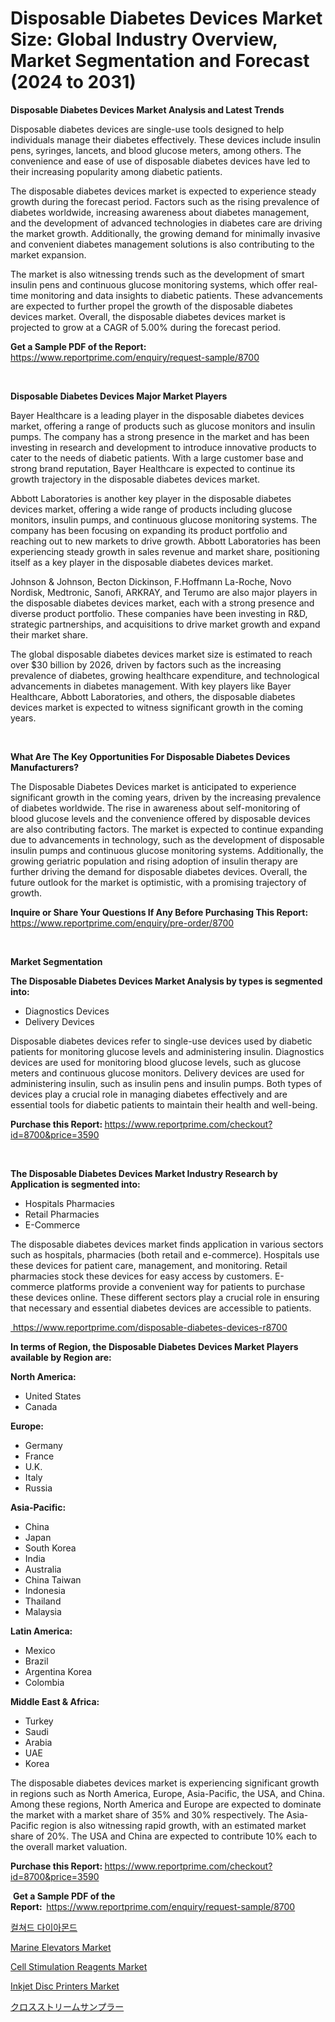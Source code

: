 <p><h1>Disposable Diabetes Devices Market Size: Global Industry Overview, Market Segmentation and Forecast (2024 to 2031)</h1></p><p><strong>Disposable Diabetes Devices Market Analysis and Latest Trends</strong></p>
<p><p>Disposable diabetes devices are single-use tools designed to help individuals manage their diabetes effectively. These devices include insulin pens, syringes, lancets, and blood glucose meters, among others. The convenience and ease of use of disposable diabetes devices have led to their increasing popularity among diabetic patients.</p><p>The disposable diabetes devices market is expected to experience steady growth during the forecast period. Factors such as the rising prevalence of diabetes worldwide, increasing awareness about diabetes management, and the development of advanced technologies in diabetes care are driving the market growth. Additionally, the growing demand for minimally invasive and convenient diabetes management solutions is also contributing to the market expansion.</p><p>The market is also witnessing trends such as the development of smart insulin pens and continuous glucose monitoring systems, which offer real-time monitoring and data insights to diabetic patients. These advancements are expected to further propel the growth of the disposable diabetes devices market. Overall, the disposable diabetes devices market is projected to grow at a CAGR of 5.00% during the forecast period.</p></p>
<p><strong>Get a Sample PDF of the Report:&nbsp;</strong> <a href="https://www.reportprime.com/enquiry/request-sample/8700">https://www.reportprime.com/enquiry/request-sample/8700</a></p>
<p>&nbsp;</p>
<p><strong>Disposable Diabetes Devices Major Market Players</strong></p>
<p><p>Bayer Healthcare is a leading player in the disposable diabetes devices market, offering a range of products such as glucose monitors and insulin pumps. The company has a strong presence in the market and has been investing in research and development to introduce innovative products to cater to the needs of diabetic patients. With a large customer base and strong brand reputation, Bayer Healthcare is expected to continue its growth trajectory in the disposable diabetes devices market.</p><p>Abbott Laboratories is another key player in the disposable diabetes devices market, offering a wide range of products including glucose monitors, insulin pumps, and continuous glucose monitoring systems. The company has been focusing on expanding its product portfolio and reaching out to new markets to drive growth. Abbott Laboratories has been experiencing steady growth in sales revenue and market share, positioning itself as a key player in the disposable diabetes devices market.</p><p>Johnson & Johnson, Becton Dickinson, F.Hoffmann La-Roche, Novo Nordisk, Medtronic, Sanofi, ARKRAY, and Terumo are also major players in the disposable diabetes devices market, each with a strong presence and diverse product portfolio. These companies have been investing in R&D, strategic partnerships, and acquisitions to drive market growth and expand their market share.</p><p>The global disposable diabetes devices market size is estimated to reach over $30 billion by 2026, driven by factors such as the increasing prevalence of diabetes, growing healthcare expenditure, and technological advancements in diabetes management. With key players like Bayer Healthcare, Abbott Laboratories, and others, the disposable diabetes devices market is expected to witness significant growth in the coming years.</p></p>
<p>&nbsp;</p>
<p><strong>What Are The Key Opportunities For Disposable Diabetes Devices Manufacturers?</strong></p>
<p><p>The Disposable Diabetes Devices market is anticipated to experience significant growth in the coming years, driven by the increasing prevalence of diabetes worldwide. The rise in awareness about self-monitoring of blood glucose levels and the convenience offered by disposable devices are also contributing factors. The market is expected to continue expanding due to advancements in technology, such as the development of disposable insulin pumps and continuous glucose monitoring systems. Additionally, the growing geriatric population and rising adoption of insulin therapy are further driving the demand for disposable diabetes devices. Overall, the future outlook for the market is optimistic, with a promising trajectory of growth.</p></p>
<p><strong>Inquire or Share Your Questions If Any Before Purchasing This Report:</strong> <a href="https://www.reportprime.com/enquiry/pre-order/8700">https://www.reportprime.com/enquiry/pre-order/8700</a></p>
<p>&nbsp;</p>
<p><strong>Market Segmentation</strong></p>
<p><strong>The Disposable Diabetes Devices Market Analysis by types is segmented into:</strong></p>
<p><ul><li>Diagnostics Devices</li><li>Delivery Devices</li></ul></p>
<p><p>Disposable diabetes devices refer to single-use devices used by diabetic patients for monitoring glucose levels and administering insulin. Diagnostics devices are used for monitoring blood glucose levels, such as glucose meters and continuous glucose monitors. Delivery devices are used for administering insulin, such as insulin pens and insulin pumps. Both types of devices play a crucial role in managing diabetes effectively and are essential tools for diabetic patients to maintain their health and well-being.</p></p>
<p><strong>Purchase this Report:&nbsp;</strong><a href="https://www.reportprime.com/checkout?id=8700&price=3590">https://www.reportprime.com/checkout?id=8700&price=3590</a></p>
<p>&nbsp;</p>
<p><strong>The Disposable Diabetes Devices Market Industry Research by Application is segmented into:</strong></p>
<p><ul><li>Hospitals Pharmacies</li><li>Retail Pharmacies</li><li>E-Commerce</li></ul></p>
<p><p>The disposable diabetes devices market finds application in various sectors such as hospitals, pharmacies (both retail and e-commerce). Hospitals use these devices for patient care, management, and monitoring. Retail pharmacies stock these devices for easy access by customers. E-commerce platforms provide a convenient way for patients to purchase these devices online. These different sectors play a crucial role in ensuring that necessary and essential diabetes devices are accessible to patients.</p></p>
<p><a href="https://www.reportprime.com/disposable-diabetes-devices-r8700">&nbsp;https://www.reportprime.com/disposable-diabetes-devices-r8700</a></p>
<p><strong>In terms of Region, the Disposable Diabetes Devices Market Players available by Region are:</strong></p>
<p>
    <p> <strong> North America: </strong>
        <ul>
            <li>United States</li>
            <li>Canada</li>
        </ul>
        </p> 
    <p> <strong> Europe: </strong>
        <ul>
            <li>Germany</li>
            <li>France</li>
            <li>U.K.</li>
            <li>Italy</li>
            <li>Russia</li>
        </ul>
        </p> 
    <p> <strong> Asia-Pacific: </strong>
        <ul>
            <li>China</li>
            <li>Japan</li>
            <li>South Korea</li>
            <li>India</li>
            <li>Australia</li>
            <li>China Taiwan</li>
            <li>Indonesia</li>
            <li>Thailand</li>
            <li>Malaysia</li>
        </ul>
        </p> 
    <p> <strong> Latin America: </strong>
        <ul>
            <li>Mexico</li>
            <li>Brazil</li>
            <li>Argentina Korea</li>
            <li>Colombia</li>
        </ul>
        </p> 
    <p> <strong> Middle East & Africa: </strong>
        <ul>
            <li>Turkey</li>
            <li>Saudi</li>
            <li>Arabia</li>
            <li>UAE</li>
            <li>Korea</li>
        </ul>
    </p>
    </p>
<p><p>The disposable diabetes devices market is experiencing significant growth in regions such as North America, Europe, Asia-Pacific, the USA, and China. Among these regions, North America and Europe are expected to dominate the market with a market share of 35% and 30% respectively. The Asia-Pacific region is also witnessing rapid growth, with an estimated market share of 20%. The USA and China are expected to contribute 10% each to the overall market valuation.</p></p>
<p><strong>Purchase this Report: </strong><a href="https://www.reportprime.com/checkout?id=8700&price=3590">https://www.reportprime.com/checkout?id=8700&price=3590</a></p>
<p>&nbsp;<strong>Get a Sample PDF of the Report:&nbsp;&nbsp;</strong><a href="https://www.reportprime.com/enquiry/request-sample/8700">https://www.reportprime.com/enquiry/request-sample/8700</a></p>
<p><strong></strong></p>
<p><p><a href="https://github.com/TobyKub4685/Market-Research-Report-List-1/blob/main/699041421084.md">컬쳐드 다이아몬드</a></p><p><a href="https://view.publitas.com/reportprime-1/marine-elevators-market-analysis-its-cagr-market-segmentation-and-global-industry-overview/">Marine Elevators Market</a></p><p><a href="https://github.com/jaidynmorantestelletmjzya/Market-Research-Report-List-2/blob/main/cell-stimulation-reagents-market.md">Cell Stimulation Reagents Market</a></p><p><a href="https://faithful-glue-af3.notion.site/Inkjet-Disc-Printers-Market-Report-Reveals-the-Latest-Trends-And-Growth-Opportunities-of-this-Market-5f5dca7916964f4d87b4041c7d5cae17">Inkjet Disc Printers Market</a></p><p><a href="https://medium.com/@dominicalsop1/%E3%82%AF%E3%83%AD%E3%82%B9%E3%82%B9%E3%83%88%E3%83%AA%E3%83%BC%E3%83%A0%E3%82%B5%E3%83%B3%E3%83%97%E3%83%A9%E3%83%BC%E3%83%9E%E3%83%BC%E3%82%B1%E3%83%83%E3%83%88%E3%81%AE%E5%B1%95%E6%9C%9B-%E6%A5%AD%E7%95%8C%E6%A6%82%E8%A6%81%E3%81%A8%E4%BA%88%E6%B8%AC-2024%E5%B9%B4%E3%81%8B%E3%82%892031%E5%B9%B4%E3%81%BE%E3%81%A7-522c1e2742ca">クロスストリームサンプラー</a></p></p>